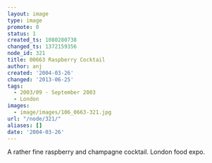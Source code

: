 ```yaml
---
layout: image
type: image
promote: 0
status: 1
created_ts: 1080280738
changed_ts: 1372159356
node_id: 321
title: 00663 Raspberry Cocktail
author: anj
created: '2004-03-26'
changed: '2013-06-25'
tags:
  - 2003/09 - September 2003
  - London
images:
  - image/images/106_0663-321.jpg
url: "/node/321/"
aliases: []
date: '2004-03-26'
---
```

A rather fine raspberry and champagne cocktail.  London food expo.
